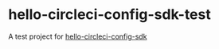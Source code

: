 # hello-circleci-config-sdk-test

A test project for [hello-circleci-config-sdk](https://github.com/bufferings/hello-circleci-config-sdk)
